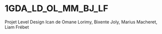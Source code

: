 # 1GDA_LD_OL_MM_BJ_LF
Projet Level Design Ican de Omane Lorimy, Bixente Joly, Marius Macheret, Liam Frébet
